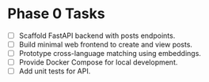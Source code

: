 # Phase 0 Tasks

- [ ] Scaffold FastAPI backend with posts endpoints.
- [ ] Build minimal web frontend to create and view posts.
- [ ] Prototype cross-language matching using embeddings.
- [ ] Provide Docker Compose for local development.
- [ ] Add unit tests for API.

